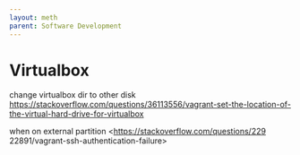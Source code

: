 ```yaml
---
layout: meth
parent: Software Development
---
```

# Virtualbox

change virtualbox dir to other disk
<https://stackoverflow.com/questions/36113556/vagrant-set-the-location-of-the-virtual-hard-drive-for-virtualbox>

when on external partition
<https://stackoverflow.com/questions/229 22891/vagrant-ssh-authentication-failure>